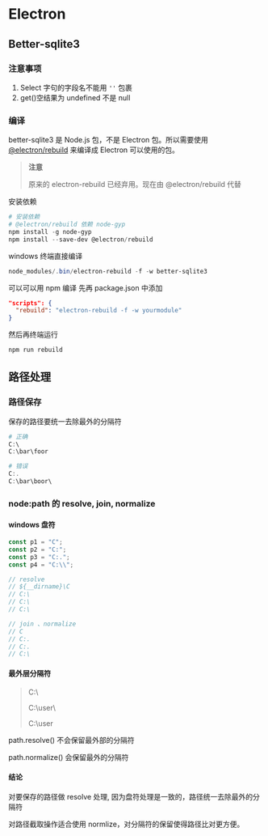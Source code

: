 # Electron

## Better-sqlite3

### 注意事项

1. Select 字句的字段名不能用 `''` 包裹
2. get()空结果为 undefined 不是 null

### 编译

better-sqlite3 是 Node.js 包，不是 Electron 包。所以需要使用 [@electron/rebuild](https://github.com/electron/rebuild) 来编译成 Electron 可以使用的包。

> **注意**
>
> 原来的 electron-rebuild 已经弃用。现在由 @electron/rebuild 代替

安装依赖

```powershell
# 安装依赖
# @electron/rebuild 依赖 node-gyp
npm install -g node-gyp
npm install --save-dev @electron/rebuild
```

windows 终端直接编译

```powershell
node_modules/.bin/electron-rebuild -f -w better-sqlite3
```

可以可以用 npm 编译
先再 package.json 中添加

```json
"scripts": {
  "rebuild": "electron-rebuild -f -w yourmodule"
}
```

然后再终端运行

```powershell
npm run rebuild
```

## 路径处理

### 路径保存

保存的路径要统一去除最外的分隔符

```powershell
# 正确
C:\
C:\bar\foor

# 错误
C:.
C:\bar\boor\
```

### node:path 的 resolve, join, normalize

#### windows 盘符

```js
const p1 = "C";
const p2 = "C:";
const p3 = "C:.";
const p4 = "C:\\";

// resolve
// ${__dirname}\C
// C:\
// C:\
// C:\

// join 、normalize
// C
// C:.
// C:.
// C:\
```

#### 最外层分隔符

> C:\
>
> C:\user\
>
> C:\user

path.resolve() 不会保留最外部的分隔符

path.normalize() 会保留最外的分隔符

#### 结论

对要保存的路径做 resolve 处理, 因为盘符处理是一致的，路径统一去除最外的分隔符

对路径截取操作适合使用 normlize，对分隔符的保留使得路径比对更方便。
